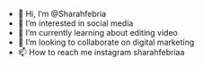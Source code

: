 - 👋 Hi, I’m @Sharahfebria
- 👀 I’m interested in social media
- 🌱 I’m currently learning about editing video
- 💞️ I’m looking to collaborate on digital marketing
- 📫 How to reach me instagram sharahfebriaa

<!---
Sharahfebria/Sharahfebria is a ✨ special ✨ repository because its `README.md` (this file) appears on your GitHub profile.
You can click the Preview link to take a look at your changes.
--->
